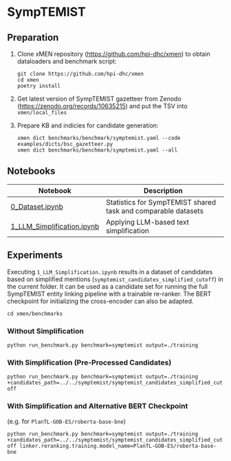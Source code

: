 # SympTEMIST

## Preparation

1. Clone xMEN repository (https://github.com/hpi-dhc/xmen) to obtain dataloaders and benchmark script:

    ```
    git clone https://github.com/hpi-dhc/xmen
    cd xmen
    poetry install
    ```

2. Get latest version of SympTEMIST gazetteer from Zenodo (https://zenodo.org/records/10635215) and put the TSV into `xmen/local_files`

3. Prepare KB and indicies for candidate generation:

   ```
   xmen dict benchmarks/benchmark/symptemist.yaml --code examples/dicts/bsc_gazetteer.py
   xmen dict benchmarks/benchmark/symptemist.yaml --all
   ```


## Notebooks

|Notebook|Description|
|---|---|
|[0_Dataset.ipynb](0_Dataset.ipynb)|Statistics for SympTEMIST shared task and comparable datasets|
|[1_LLM_Simplification.ipynb](1_LLM_Simplification.ipynb)|Applying LLM-based text simplification|
 
## Experiments

Executing `1_LLM_Simplification.ipynb` results in a dataset of candidates based on simplified mentions (`symptemist_candidates_simplified_cutoff`) in the current folder. It can be used as a candidate set for running the full SympTEMIST entity linking pipeline with a trainable re-ranker.
The BERT checkpoint for initializing the cross-encoder can also be adapted.

`cd xmen/benchmarks`

### Without Simplification

`python run_benchmark.py benchmark=symptemist output=./training`

### With Simplification (Pre-Processed Candidates)

`python run_benchmark.py benchmark=symptemist output=./training +candidates_path=../../symptemist/symptemist_candidates_simplified_cutoff`

### With Simplification and Alternative BERT Checkpoint

(e.g. for `PlanTL-GOB-ES/roberta-base-bne`)

`python run_benchmark.py benchmark=symptemist output=./training +candidates_path=../../symptemist/symptemist_candidates_simplified_cutoff linker.reranking.training.model_name=PlanTL-GOB-ES/roberta-base-bne`
